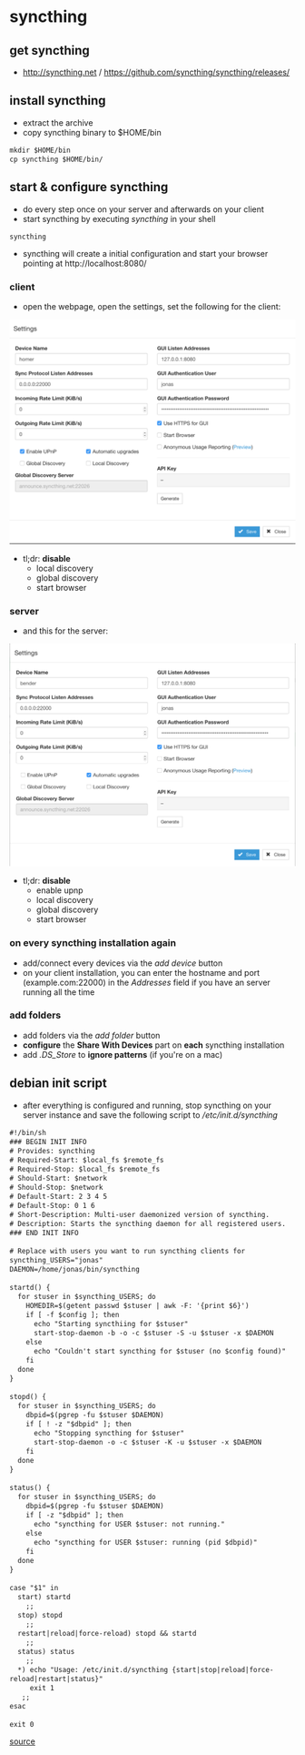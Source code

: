 # syncthing

## get syncthing
* http://syncthing.net / https://github.com/syncthing/syncthing/releases/

## install syncthing
* extract the archive
* copy syncthing binary to $HOME/bin

```
mkdir $HOME/bin
cp syncthing $HOME/bin/
```

## start & configure syncthing
* do every step once on your server and afterwards on your client
* start syncthing by executing *syncthing* in your shell

```
syncthing
```
* syncthing will create a initial configuration and start your browser pointing at http://localhost:8080/

### client
* open the webpage, open the settings, set the following for the client:

![image](https://github.com/pew/hello/blob/master/.assets/syncthing_client.png)

* tl;dr: **disable**
	* local discovery
	* global discovery
	* start browser

### server
* and this for the server:

![image](https://github.com/pew/hello/blob/master/.assets/syncthing_server.png)

* tl;dr: **disable**
	* enable upnp
	* local discovery
	* global discovery
	* start browser

### on every syncthing installation again

* add/connect every devices via the *add device* button
* on your client installation, you can enter the hostname and port (example.com:22000) in the *Addresses* field if you have an server running all the time

### add folders
* add folders via the *add folder* button
* **configure** the **Share With Devices** part on **each** syncthing installation
* add *.DS_Store* to **ignore patterns** (if you're on a mac)

## debian init script
* after everything is configured and running, stop syncthing on your server instance and save the following script to */etc/init.d/syncthing*

```
#!/bin/sh
### BEGIN INIT INFO
# Provides: syncthing
# Required-Start: $local_fs $remote_fs
# Required-Stop: $local_fs $remote_fs
# Should-Start: $network
# Should-Stop: $network
# Default-Start: 2 3 4 5
# Default-Stop: 0 1 6
# Short-Description: Multi-user daemonized version of syncthing.
# Description: Starts the syncthing daemon for all registered users.
### END INIT INFO

# Replace with users you want to run syncthing clients for
syncthing_USERS="jonas"
DAEMON=/home/jonas/bin/syncthing

startd() {
  for stuser in $syncthing_USERS; do
    HOMEDIR=$(getent passwd $stuser | awk -F: '{print $6}')
    if [ -f $config ]; then
      echo "Starting syncthiing for $stuser"
      start-stop-daemon -b -o -c $stuser -S -u $stuser -x $DAEMON
    else
      echo "Couldn't start syncthing for $stuser (no $config found)"
    fi
  done
}

stopd() {
  for stuser in $syncthing_USERS; do
    dbpid=$(pgrep -fu $stuser $DAEMON)
    if [ ! -z "$dbpid" ]; then
      echo "Stopping syncthing for $stuser"
      start-stop-daemon -o -c $stuser -K -u $stuser -x $DAEMON
    fi
  done
}

status() {
  for stuser in $syncthing_USERS; do
    dbpid=$(pgrep -fu $stuser $DAEMON)
    if [ -z "$dbpid" ]; then
      echo "syncthing for USER $stuser: not running."
    else
      echo "syncthing for USER $stuser: running (pid $dbpid)"
    fi
  done
}

case "$1" in
  start) startd
    ;;
  stop) stopd
    ;;
  restart|reload|force-reload) stopd && startd
    ;;
  status) status
    ;;
  *) echo "Usage: /etc/init.d/syncthing {start|stop|reload|force-reload|restart|status}"
     exit 1
   ;;
esac

exit 0
```
[source](https://discourse.syncthing.net/t/keeping-syncthing-running-systemd-regular-etc-init-d/402)
